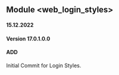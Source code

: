 ## Module <web_login_styles>

#### 15.12.2022
#### Version 17.0.1.0.0
#### ADD
Initial Commit for Login Styles.




